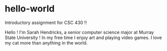 # hello-world
Introductory assignment for CSC 430 !!

Hello ! I'm Sarah Hendricks, a senior computer science major at Murray State University ! 
In my free time I enjoy art and playing video games.
I love my cat more than anything in the world.
